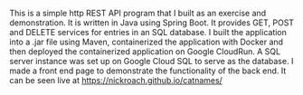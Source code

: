 
This is a simple http REST API program that I built as an exercise and demonstration. It is written in Java using Spring Boot. It provides GET, POST and DELETE services for entries in an SQL database. I built the application into a .jar file using Maven, containerized the application with Docker and then deployed the containerized application on Google CloudRun. A SQL server instance was set up on Google Cloud SQL to serve as the database.
I  made a front end page to demonstrate the functionality of the back end. It can be seen live at https://nickroach.github.io/catnames/
